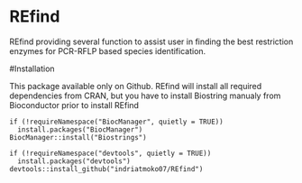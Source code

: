 # REfind
REfind providing several function to assist user in finding the best restriction enzymes for PCR-RFLP based species identification. 

#Installation

This package available only on Github. REfind will install all required dependencies from CRAN, but you have to install Biostring manualy from Bioconductor prior to install REfind

```
if (!requireNamespace("BiocManager", quietly = TRUE))
  install.packages("BiocManager")
BiocManager::install("Biostrings")

if (!requireNamespace("devtools", quietly = TRUE))
  install.packages("devtools")
devtools::install_github("indriatmoko07/REfind")

```
